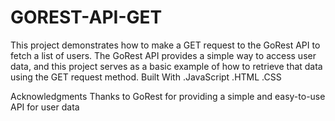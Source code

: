 # GOREST-API-GET
This project demonstrates how to make a GET request to the GoRest API to 
fetch a list of users. The GoRest API provides a simple way to access user data, 
and this project serves as a basic example of how to retrieve that data using the GET request method.
Built With
.JavaScript
.HTML
.CSS

Acknowledgments
Thanks to GoRest for providing a simple and easy-to-use API for user data
